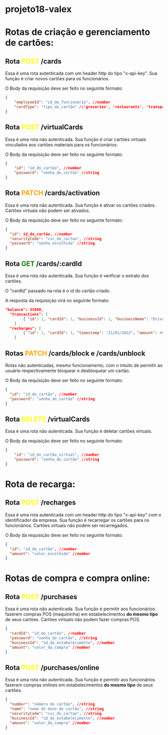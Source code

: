 # projeto18-valex

# Rotas de criação e gerenciamento de cartões:

## Rota <span style="color:yellow"> **POST** </span>/cards

Essa é uma rota autenticada com um header http do tipo "x-api-key". Sua função é criar novos cartões para os funcionários.

O Body da requisição deve ser feito no seguinte formato:

```json
{
	"employeeId": "id_do_funcionario", //number
	"cardType": "tipo_do_cartão" //'groceries', 'restaurants', 'transport', 'education', 'health'
}
```

## Rota <span style="color:yellow"> **POST** </span>/virtualCards

Essa é uma rota não autenticada. Sua função é criar cartões virtuais vinculados aos cartões materiais para os funcionários.

O Body da requisição deve ser feito no seguinte formato:

```json
{
	"id": "id_do_cartão", //number
	"password": "senha_do_cartão" //string
}
```

## Rota <span style="color:orange"> **PATCH** </span>/cards/activation

Essa é uma rota não autenticada. Sua função é ativar os cartões criados. Cartões virtuais não podem ser ativados.

O Body da requisição deve ser feito no seguinte formato:

```json
{
  "id": id_do_cartão, //number
  "securityCode": "cvc_do_cartao", //string
  "password": "senha_escolhida" //string
}
```

## Rota <span style="color:green"> **GET** </span>/cards/:cardId

Essa é uma rota não autenticada. Sua função é verificar o extrato dos cartões.

O "cardId" passado na rota é o id do cartão criado.

A resposta da requisição virá no seguinte formato:

```json
"balance": 35000,
  "transactions": [
		{ "id": 1, "cardId": 1, "businessId": 1, "businessName": "DrivenEats", "timestamp": "22/01/2022", "amount": 5000 }
	]
  "recharges": [
		{ "id": 1, "cardId": 1, "timestamp": "21/01/2022", "amount": 40000 }
	]
```

## Rotas <span style="color:orange"> **PATCH** </span>/cards/block e /cards/unblock

Rotas não autenticadas, mesmo funcionamento, com o intuito de permitir ao usuário respectivamente bloquear e desbloquear um cartão.

O Body da requisição deve ser feito no seguinte formato:

```json
{
  "id": "id_do_cartão", //number
  "password": "senha_do_cartão" //string
}
```

## Rota <span style="color:yellow"> **DELETE** </span>/virtualCards

Essa é uma rota não autenticada. Sua função é deletar cartões virtuais.

O Body da requisição deve ser feito no seguinte formato:

```json
{
	"id": "id_do_cartão_virtual", //number
	"password": "senha_do_cartão" //string
}
```

# Rota de recarga:

## Rota <span style="color:yellow"> **POST** </span>/recharges

Essa é uma rota autenticada com um header http do tipo "x-api-key" com o identificador da empresa. Sua função é recarregar os cartões para os funcionários. Cartões virtuais não podem ser recarregados.

O Body da requisição deve ser feito no seguinte formato:

```json
{
  "id": "id_do_cartão", //number
  "amount": "valor_escolhido" //number
}
```
# Rotas de compra e compra online:

## Rota <span style="color:yellow"> **POST** </span>/purchases

Essa é uma rota não autenticada. Sua função é permitir aos funcionários fazerem compras POS (maquininha) em estabelecimentos **do mesmo tipo** de seus cartões. Cartões virtuais não podem fazer compras POS.

```json
{
  "cardId": "id_do_cartão", //number
  "password": "senha_do_cartão", //string
  "businessId": "id_do_estabelecimento", //number
  "amount": "valor_da_compra" //number
}
```

## Rota <span style="color:yellow"> **POST** </span>/purchases/online

Essa é uma rota não autenticada. Sua função é permitir aos funcionários fazerem compras onlines em estabelecimentos **do mesmo tipo** de seus cartões.

```json
{
  "number": "número do cartão", //string
  "name": "nome do dono do cartão", //string
  "securityCode": "cvc_do_cartao", //string
  "businessId": "id_do_estabelecimento", //number
  "amount": "valor_da_compra" //number
}
```
